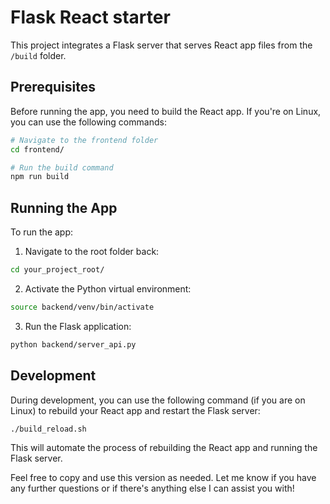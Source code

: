 # Flask React starter

This project integrates a Flask server that serves React app files from the `/build` folder.

## Prerequisites

Before running the app, you need to build the React app. If you're on Linux, you can use the following commands:

```bash
# Navigate to the frontend folder
cd frontend/

# Run the build command
npm run build
```

## Running the App

To run the app:

1. Navigate to the root folder back:

```bash
cd your_project_root/
```

2. Activate the Python virtual environment:

```bash
source backend/venv/bin/activate
```

3. Run the Flask application:

```bash
python backend/server_api.py
```

## Development

During development, you can use the following command (if you are on Linux) to rebuild your React app and restart the Flask server:

```bash
./build_reload.sh
```

This will automate the process of rebuilding the React app and running the Flask server.


Feel free to copy and use this version as needed. Let me know if you have any further questions or if there's anything else I can assist you with!

